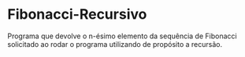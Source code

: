 # Fibonacci-Recursivo
Programa que devolve o n-ésimo elemento da sequência de Fibonacci solicitado ao rodar o programa utilizando de propósito a recursão.
